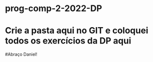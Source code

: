 # prog-comp-2-2022-DP
# Crie a pasta aqui no GIT e coloquei todos os exercícios da DP aqui
#Abraço Daniel!
